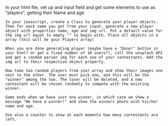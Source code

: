In your html file, set up and input field and get some elements to use as "players", getting their Name and age

    In your javascript, create a Class to generate your player objects. Then for each name you got from your input, generate a new player object with properties name, age and img url. Put a default value for the img url equal to empty "" to begin with. Place all objects in a array (this will be your Players array)
    
    When you are done generating player (maybe have a "Done!" button in your html? or get a fixed number of 10 users?), call the unsplash API and get a random person img for each one of your contestants. Add the img url to their respective object property.
    
    Now take two random players from your array and show their images one next to the other. The user must pick one, and this will be the "winner" among the two. The loser will be deleted, and a new contestant will be chosen randomly to compete with the existing winner.
    
    Game ends when we have just one winner, in which case we show a message "We have a winner!" and show the winners photo with his/her name and age.
    
    Use also a counter to show at each moments how many contestants are left.